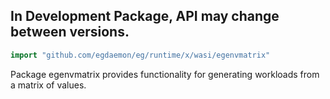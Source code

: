 <!-- Code generated by gomarkdoc. DO NOT EDIT -->

## In Development Package, API may change between versions.

```go
import "github.com/egdaemon/eg/runtime/x/wasi/egenvmatrix"
```

Package egenvmatrix provides functionality for generating workloads from a matrix of values.

